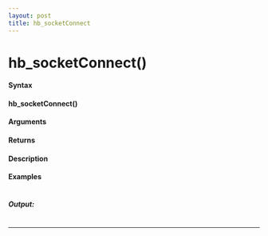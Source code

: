 ```yaml
---
layout: post
title: hb_socketConnect
---
```


# hb_socketConnect()


#### Syntax

#### hb_socketConnect()

#### Arguments

#### Returns

#### Description

#### Examples

```

```

##### Output:

```

```

---